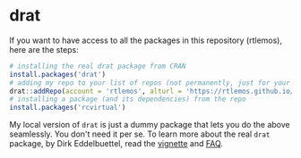 # drat
If you want to have access to all the packages in this repository (rtlemos), here are the steps:
```r
# installing the real drat package from CRAN
install.packages('drat')
# adding my repo to your list of repos (not permanently, just for your current R session)
drat::addRepo(account = 'rtlemos', alturl = 'https://rtlemos.github.io/drat/')
# installing a package (and its dependencies) from the repo
install.packages('rcvirtual')
```
My local version of `drat` is just a dummy package that lets you do the above seamlessly. You don't need it per se.
To learn more about the real `drat` package, by Dirk Eddelbuettel, read the [vignette](https://cran.rstudio.com/web/packages/drat/vignettes/DratForPackageUsers.html) and [FAQ](https://cran.rstudio.com/web/packages/drat/vignettes/DratFAQ.html).
